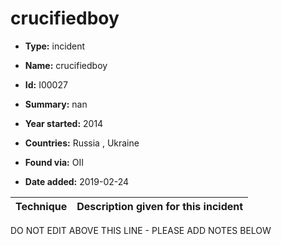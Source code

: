 # crucifiedboy

* **Type:** incident

* **Name:** crucifiedboy

* **Id:** I00027

* **Summary:** nan

* **Year started:** 2014

* **Countries:** Russia , Ukraine

* **Found via:** OII

* **Date added:** 2019-02-24
 

| Technique | Description given for this incident |
| --------- | ------------------------- |


DO NOT EDIT ABOVE THIS LINE - PLEASE ADD NOTES BELOW